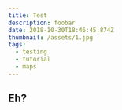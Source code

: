 ```yaml
---
title: Test
description: foobar
date: 2018-10-30T18:46:45.874Z
thumbnail: /assets/1.jpg
tags:
  - testing
  - tutorial
  - maps
---
```

## Eh?
